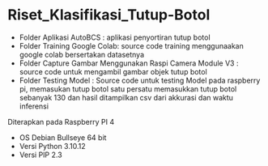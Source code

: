 # Riset_Klasifikasi_Tutup-Botol


- Folder Aplikasi AutoBCS : aplikasi penyortiran tutup botol
- Folder Training Google Colab: source code training menggunaakan google colab bersertakan datasetnya
- Folder Capture Gambar Menggunakan Raspi Camera Module V3 : source code untuk mengambil gambar objek tutup botol
- Folder Testing Model : Source code untuk testing Model pada raspberry pi, memasukan tutup botol satu persatu memasukkan tutup botol sebanyak 130 dan hasil ditampilkan csv dari akkurasi dan waktu inferensi 




Diterapkan pada Raspberry PI 4 
- OS Debian Bullseye 64 bit
- Versi Python 3.10.12
- Versi PIP 2.3
